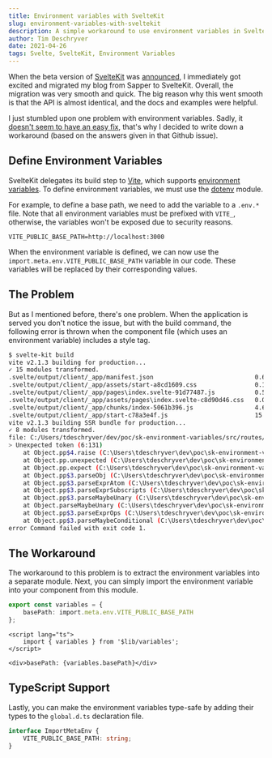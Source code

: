 ```yaml
---
title: Environment variables with SvelteKit
slug: environment-variables-with-sveltekit
description: A simple workaround to use environment variables in SvelteKit
author: Tim Deschryver
date: 2021-04-26
tags: Svelte, SvelteKit, Environment Variables
---
```


When the beta version of [SvelteKit](https://kit.svelte.dev/) was [announced](https://svelte.dev/blog/sveltekit-beta), I immediately got excited and migrated my blog from Sapper to SvelteKit. Overall, the migration was very smooth and quick. The big reason why this went smooth is that the API is almost identical, and the docs and examples were helpful.

I just stumbled upon one problem with environment variables.
Sadly, it [doesn't seem to have an easy fix](https://github.com/sveltejs/kit/issues/720), that's why I decided to write down a workaround (based on the answers given in that Github issue).

## Define Environment Variables

SvelteKit delegates its build step to [Vite](https://vitejs.dev/), which supports [environment variables](https://vitejs.dev/guide/env-and-mode.html). To define environment variables, we must use the [dotenv](https://github.com/motdotla/dotenv) module.

For example, to define a base path, we need to add the variable to a `.env.*` file.
Note that all environment variables must be prefixed with `VITE_`, otherwise, the variables won't be exposed due to security reasons.

```txt:.env.development
VITE_PUBLIC_BASE_PATH=http://localhost:3000
```

When the environment variable is defined, we can now use the `import.meta.env.VITE_PUBLIC_BASE_PATH` variable in our code. These variables will be replaced by their corresponding values.

## The Problem

But as I mentioned before, there's one problem.
When the application is served you don't notice the issue, but with the build command, the following error is thrown when the component file (which uses an environment variable) includes a style tag.

```bash
$ svelte-kit build
vite v2.1.3 building for production...
✓ 15 modules transformed.
.svelte/output/client/_app/manifest.json                            0.67kb
.svelte/output/client/_app/assets/start-a8cd1609.css                0.16kb / brotli: 0.10kb
.svelte/output/client/_app/pages\index.svelte-91d77487.js           0.56kb / brotli: 0.33kb
.svelte/output/client/_app/assets/pages\index.svelte-c8d90d46.css   0.03kb / brotli: 0.03kb
.svelte/output/client/_app/chunks/index-5061b396.js                 4.60kb / brotli: 1.83kb
.svelte/output/client/_app/start-c78a3e4f.js                        15.25kb / brotli: 5.31kb
vite v2.1.3 building SSR bundle for production...
✓ 8 modules transformed.
file: C:/Users/tdeschryver/dev/poc/sk-environment-variables/src/routes/index.svelte:6:131
> Unexpected token (6:131)
    at Object.pp$4.raise (C:\Users\tdeschryver\dev\poc\sk-environment-variables\node_modules\rollup\dist\shared\rollup.js:15614:13)
    at Object.pp.unexpected (C:\Users\tdeschryver\dev\poc\sk-environment-variables\node_modules\rollup\dist\shared\rollup.js:13306:8)
    at Object.pp.expect (C:\Users\tdeschryver\dev\poc\sk-environment-variables\node_modules\rollup\dist\shared\rollup.js:13300:26)
    at Object.pp$3.parseObj (C:\Users\tdeschryver\dev\poc\sk-environment-variables\node_modules\rollup\dist\shared\rollup.js:15250:12)
    at Object.pp$3.parseExprAtom (C:\Users\tdeschryver\dev\poc\sk-environment-variables\node_modules\rollup\dist\shared\rollup.js:14989:17)
    at Object.pp$3.parseExprSubscripts (C:\Users\tdeschryver\dev\poc\sk-environment-variables\node_modules\rollup\dist\shared\rollup.js:14816:19)
    at Object.pp$3.parseMaybeUnary (C:\Users\tdeschryver\dev\poc\sk-environment-variables\node_modules\rollup\dist\shared\rollup.js:14793:17)
    at Object.parseMaybeUnary (C:\Users\tdeschryver\dev\poc\sk-environment-variables\node_modules\rollup\dist\shared\rollup.js:19538:29)
    at Object.pp$3.parseExprOps (C:\Users\tdeschryver\dev\poc\sk-environment-variables\node_modules\rollup\dist\shared\rollup.js:14728:19)
    at Object.pp$3.parseMaybeConditional (C:\Users\tdeschryver\dev\poc\sk-environment-variables\node_modules\rollup\dist\shared\rollup.js:14711:19)
error Command failed with exit code 1.
```

## The Workaround

The workaround to this problem is to extract the environment variables into a separate module.
Next, you can simply import the environment variable into your component from this module.

```ts:variables.ts
export const variables = {
	basePath: import.meta.env.VITE_PUBLIC_BASE_PATH
};
```

```html:index.svelte
<script lang="ts">
	import { variables } from '$lib/variables';
</script>

<div>basePath: {variables.basePath}</div>
```

## TypeScript Support

Lastly, you can make the environment variables type-safe by adding their types to the `global.d.ts` declaration file.

```ts:global.d.ts
interface ImportMetaEnv {
	VITE_PUBLIC_BASE_PATH: string;
}
```
